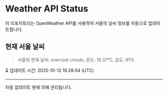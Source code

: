 
# Weather API Status

이 리포지토리는 OpenWeather API를 사용하여 서울의 날씨 정보를 자동으로 업데이트합니다.

## 현재 서울 날씨
> 서울의 현재 날씨: overcast clouds, 온도: 18.37°C, 습도: 91%

⏳ 업데이트 시간: 2025-10-12 19:28:54 (UTC)

---
자동 업데이트 봇에 의해 관리됩니다.
